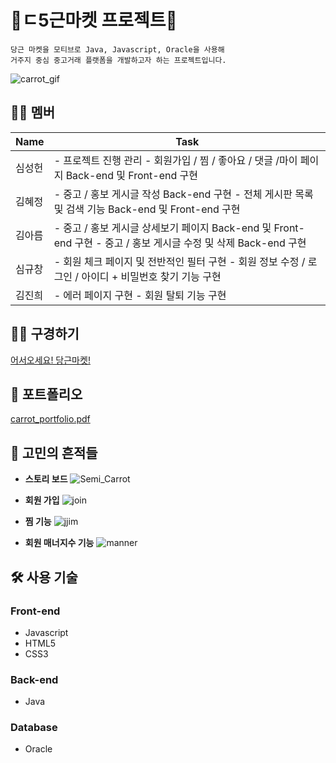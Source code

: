 # 🥕ㄷ5근마켓 프로젝트🥕

```
당근 마켓을 모티브로 Java, Javascript, Oracle을 사용해
거주지 중심 중고거래 플랫폼을 개발하고자 하는 프로젝트입니다.
```
![carrot_gif](https://user-images.githubusercontent.com/60208293/101019957-14d63c00-35b1-11eb-964e-beb1c8e395d4.gif)


## 🧑‍💻 멤버
| Name   | Task                                                                                                            |
|--------|-----------------------------------------------------------------------------------------------------------------|
| 심성헌 | - 프로젝트 진행 관리 - 회원가입 / 찜 / 좋아요 / 댓글 /마이 페이지 Back-end 및 Front-end 구현                    |
| 김혜정 | - 중고 / 홍보 게시글 작성 Back-end 구현 - 전체 게시판 목록 및 검색 기능 Back-end 및 Front-end 구현              |
| 김아름 | - 중고 / 홍보 게시글 상세보기 페이지 Back-end 및 Front-end 구현 - 중고 / 홍보 게시글 수정 및 삭제 Back-end 구현 |
| 심규창 | - 회원 체크 페이지 및 전반적인 필터 구현 - 회원 정보 수정 / 로그인 / 아이디 + 비밀번호 찾기 기능 구현           |
| 김진희 | - 에러 페이지 구현 - 회원 탈퇴 기능 구현                                                                        |

## 👨‍🌾 구경하기

[어서오세요! 당근마켓!](http://www.sysout.co.kr/carrot_task/)


## 🚀 포트폴리오
[carrot_portfolio.pdf](https://github.com/dip0cean/Semi_Carrot/files/5636107/carrot_portfolio_.pdf)


## 💭 고민의 흔적들
- **스토리 보드**
![Semi_Carrot](https://user-images.githubusercontent.com/60208293/101020004-27e90c00-35b1-11eb-9282-b7eb2c1b3afe.png)

- **회원 가입**
![join](https://user-images.githubusercontent.com/60208293/101020023-32a3a100-35b1-11eb-8fda-c52df12f962f.png)


- **찜 기능**
![jjim](https://user-images.githubusercontent.com/60208293/101020035-36cfbe80-35b1-11eb-8a9d-c9869b3a4161.png)


- **회원 매너지수 기능**
![manner](https://user-images.githubusercontent.com/60208293/101020045-3a634580-35b1-11eb-8644-729dac844e34.png)


## 🛠 사용 기술

### Front-end

- Javascript
- HTML5
- CSS3

### Back-end

- Java

### Database

- Oracle
